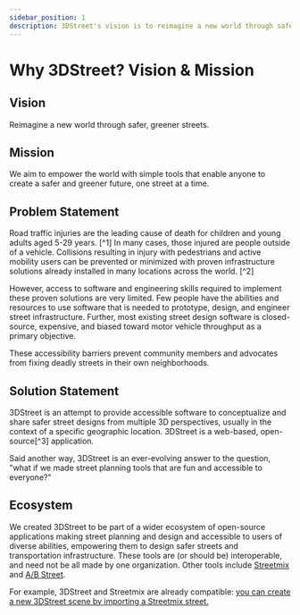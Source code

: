 ```yaml
---
sidebar_position: 1
description: 3DStreet's vision is to reimagine a new world through safer, greener streets. Our vision and mission are informed by the organization's problem and solution statements.
---
```


# Why 3DStreet? Vision & Mission

## Vision
Reimagine a new world through safer, greener streets.

## Mission
We aim to empower the world with simple tools that enable anyone to create a safer and greener future, one street at a time.

## Problem Statement

Road traffic injuries are the leading cause of death for children and young adults aged 5-29 years. [^1] In many cases, those injured are people outside of a vehicle. Collisions resulting in injury with pedestrians and active mobility users can be prevented or minimized with proven infrastructure solutions already installed in many locations across the world. [^2]

However, access to software and engineering skills required to implement these proven solutions are very limited. Few people have the abilities and resources to use software that is needed to prototype, design, and engineer street infrastructure. Further, most existing street design software is closed-source, expensive, and biased toward motor vehicle throughput as a primary objective.

These accessibility barriers prevent community members and advocates from fixing deadly streets in their own neighborhoods.

## Solution Statement

3DStreet is an attempt to provide accessible software to conceptualize and share safer street designs from multiple 3D perspectives, usually in the context of a specific geographic location. 3DStreet is a web-based, open-source[^3] application.

Said another way, 3DStreet is an ever-evolving answer to the question, "what if we made street planning tools that are fun and accessible to everyone?"

## Ecosystem

We created 3DStreet to be part of a wider ecosystem of open-source applications making street planning and design and accessible to users of diverse abilities, empowering them to design safer streets and transportation infrastructure. These tools are (or should be) interoperable, and need not be all made by one organization. Other tools include [Streetmix](https://streetmix.net) and [A/B Street](https://a-b-street.github.io/docs/index.html).

For example, 3DStreet and Streetmix are already compatible: [you can create a new 3DStreet scene by importing a Streetmix street.](/docs/tutorial-streetmix-to-3dstreet/overview-streetmix-3dstreet)